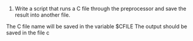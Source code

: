 1. Write a script that runs a C file through the preprocessor and save the result into another file.

The C file name will be saved in the variable $CFILE
The output should be saved in the file c
